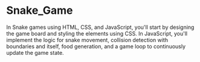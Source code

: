 # Snake_Game
In Snake games using HTML, CSS, and JavaScript, you'll start by designing the game board and styling the elements using CSS. In JavaScript, you'll implement the logic for snake movement, collision detection with boundaries and itself, food generation, and a game loop to continuously update the game state.
